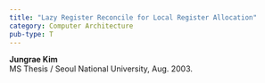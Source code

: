 ```yaml
---
title: "Lazy Register Reconcile for Local Register Allocation"
category: Computer Architecture
pub-type: T
---
```


**Jungrae Kim**<br>
MS Thesis / Seoul National University, Aug. 2003.
